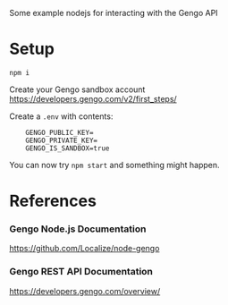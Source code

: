 Some example nodejs for interacting with the Gengo API

# Setup

`npm i`

Create your Gengo sandbox account https://developers.gengo.com/v2/first_steps/

Create a `.env` with contents:

		GENGO_PUBLIC_KEY=
		GENGO_PRIVATE_KEY=
		GENGO_IS_SANDBOX=true

You can now try `npm start` and something might happen.

# References
### Gengo Node.js Documentation
https://github.com/Localize/node-gengo

### Gengo REST API Documentation
https://developers.gengo.com/overview/
